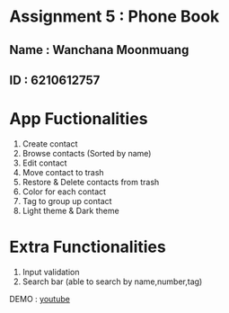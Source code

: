 # Assignment 5 : Phone Book

## Name : Wanchana Moonmuang
## ID : 6210612757

# App Fuctionalities
1. Create contact
2. Browse contacts (Sorted by name)
3. Edit contact
4. Move contact to trash
5. Restore & Delete contacts from trash
6. Color for each contact
7. Tag to group up contact
8. Light theme & Dark theme

# Extra Functionalities
1. Input validation
2. Search bar (able to search by name,number,tag)

DEMO : [youtube](https://youtu.be/62oDZ6duMDA)
